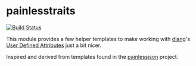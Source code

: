painlesstraits
==============

[![Build Status](https://travis-ci.org/msoucy/painlesstraits.svg)](https://travis-ci.org/msoucy/painlesstraits)

This module provides a few helper templates to make working with [dlang][]'s [User Defined Attributes][] just a bit nicer.

Inspired and derived from templates found in the [painlessjson][] project.

[dlang]: http://dlang.org
[User Defined Attributes]: http://dlang.org/attribute.html#uda
[painlessjson]: https://github.com/BlackEdder/painlessjson/blob/2c0a8245eefc83da044a89ff833199da136af262/source/painlessjson/traits.d
